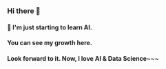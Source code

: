 ### Hi there 👋
#### 🌱 I'm just starting to learn AI.
#### You can see  my growth here.
#### Look forward to it. Now, I love AI & Data Science~~~



<!--
**aiexplorer515/aiexplorer515** is a ✨ _special_ ✨ repository because its `README.md` (this file) appears on your GitHub profile.

Here are some ideas to get you started:

- 🔭 I’m currently working on ...
- 🌱 I’m currently learning ...
- 👯 I’m looking to collaborate on ...
- 🤔 I’m looking for help with ...
- 💬 Ask me about ...
- 📫 How to reach me: ...
- 😄 Pronouns: ...
- ⚡ Fun fact: ...
-->
